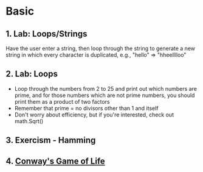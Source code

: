 # Basic

## 1. Lab: Loops/Strings

Have the user enter a string, then loop through the string to generate a new string in which every character is duplicated, e.g., "hello" => "hheelllloo"

## 2. Lab: Loops

* Loop through the numbers from 2 to 25 and print out which numbers are prime, and for those numbers which are not prime numbers, you should print them as a product of two factors
* Remember that prime = no divisors other than 1 and itself
* Don't worry about efficiency, but if you're interested, check out math.Sqrt()

## 3. Exercism - Hamming

## 4. [Conway's Game of Life](https://en.wikipedia.org/wiki/Conway%27s_Game_of_Life)
